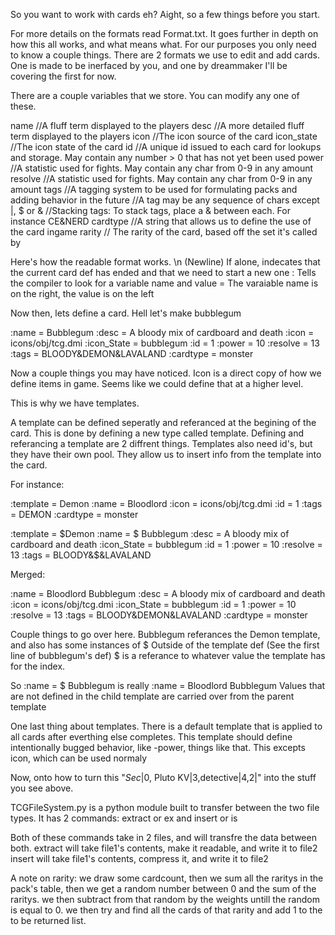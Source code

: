 So you want to work with cards eh?
Aight, so a few things before you start.

For more details on the formats read Format.txt. It goes further in depth on how this all works, and what means what.
For our purposes you only need to know a couple things.
There are 2 formats we use to edit and add cards. One is made to be inerfaced by you, and one by dreammaker
I'll be covering the first for now.

There are a couple variables that we store. You can modify any one of these.

name //A fluff term displayed to the players
desc //A more detailed fluff term displayed to the players
icon //The icon source of the card
icon_state //The icon state of the card
id //A unique id issued to each card for lookups and storage. May contain any number > 0 that has not yet been used
power //A statistic used for fights. May contain any char from 0-9 in any amount
resolve //A statistic used for fights. May contain any char from 0-9 in any amount
tags //A tagging system to be used for formulating packs and adding behavior in the future
     //A tag may be any sequence of chars except |, $ or &
     //Stacking tags: To stack tags, place a & between each. For instance CE&NERD
cardtype //A string that allows us to define the use of the card ingame
rarity // The rarity of the card, based off the set it's called by

Here's how the readable format works.
\n (Newline) If alone, indecates that the current card def has ended and that we need to start a new one
: Tells the compiler to look for a variable name and value
= The varaiable name is on the right, the value is on the left

Now then, lets define a card. Hell let's make bubblegum

:name = Bubblegum
:desc = A bloody mix of cardboard and death
:icon = icons/obj/tcg.dmi
:icon_State = bubblegum
:id = 1
:power = 10
:resolve = 13
:tags = BLOODY&DEMON&LAVALAND
:cardtype = monster

Now a couple things you may have noticed.
Icon is a direct copy of how we define items in game. Seems like we could define that at a higher level.

This is why we have templates.

A template can be defined seperatly and referanced at the begining of the card.
This is done by defining a new type called template. Defining and referancing a template are 2 diffrent things.
Templates also need id's, but they have their own pool.
They allow us to insert info from the template into the card.

For instance:

:template = Demon
:name = Bloodlord
:icon = icons/obj/tcg.dmi
:id = 1
:tags = DEMON
:cardtype = monster

:template = $Demon
:name = $ Bubblegum
:desc = A bloody mix of cardboard and death
:icon_State = bubblegum
:id = 1
:power = 10
:resolve = 13
:tags = BLOODY&$&LAVALAND

Merged:

:name = Bloodlord Bubblegum
:desc = A bloody mix of cardboard and death
:icon = icons/obj/tcg.dmi
:icon_State = bubblegum
:id = 1
:power = 10
:resolve = 13
:tags = BLOODY&DEMON&LAVALAND
:cardtype = monster

Couple things to go over here. Bubblegum referances the Demon template, and also has some instances of $
Outside of the template def (See the first line of bubblegum's def) $ is a referance to whatever value the template has for the index.

So :name = $ Bubblegum is really :name = Bloodlord Bubblegum
Values that are not defined in the child template are carried over from the parent template

One last thing about templates. There is a default template that is applied to all cards after everthing else completes.
This template should define intentionally bugged behavior, like -power, things like that. This excepts icon, which can be used normaly

Now, onto how to turn this "$Sec|0,$ Pluto KV|3,detective|4,2|" into the stuff you see above.

TCGFileSystem.py is a python module built to transfer between the two file types.
It has 2 commands:
extract or ex
and insert or is

Both of these commands take in 2 files, and will transfre the data between both.
extract will take file1's contents, make it readable, and write it to file2
insert will take file1's contents, compress it, and write it to file2

A note on rarity:
we draw some cardcount, then we sum all the raritys in the pack's table, then we get a random number between 0 and the sum of the raritys.
we then subtract from that random by the weights untill the random is equal to 0. we then try and find all the cards of that rarity and add 1 to the to be returned list.
